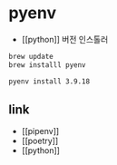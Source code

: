 # pyenv
- [[python]] 버전 인스톨러

```sh 
brew update
brew installl pyenv
```

```sh 
pyenv install 3.9.18
```

## link
- [[pipenv]]
- [[poetry]]
- [[python]]
